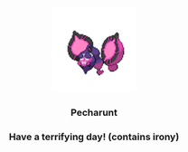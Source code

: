 <p align="center">
    <img src="https://raw.githubusercontent.com/PokeAPI/sprites/master/sprites/pokemon/1025.png" width="150" height="150">
</p>
<h3 align="center"> <b>Pecharunt</b></h3>
<h3 align="center">Have a terrifying day! (contains irony)</h3>
